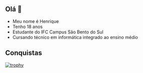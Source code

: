 ## Olá 👋

- Meu nome é Henrique
- Tenho 18 anos 
- Estudante do IFC Campus São Bento do Sul
- Cursando técnico em informática integrado ao ensino médio 

## Conquistas 
[![trophy](https://github-profile-trophy.vercel.app/?username=henriquechaves841)](https://github.com/ryo-ma/github-profile-trophy)

